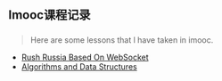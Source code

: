 ## Imooc课程记录
###

> Here are some lessons that l have taken in imooc.


* [Rush Russia Based On WebSocket](https://github.com/shinytang6/BookDemo/tree/master/Imooc/Rush%20Russia%20Based%20On%20WebSocket)
* [Algorithms and Data Structures](https://github.com/shinytang6/BookDemo/tree/master/Imooc/Algorithms%20and%20Data%20Structures)
